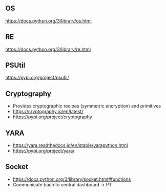 ## OS

https://docs.python.org/3/library/os.html

## RE

https://docs.python.org/3/library/re.html

## PSUtil

https://pypi.org/project/psutil/

## Cryptography

* Provides cryptographic recipes (symmetric encryption) and primitives
* https://cryptography.io/en/latest/
* https://pypi.org/project/cryptography

## YARA

* https://yara.readthedocs.io/en/stable/yarapython.html
* https://pypi.org/project/yara/

## Socket

* https://docs.python.org/3/library/socket.html#functions
* Communicate bach to central dashboard -> PT

